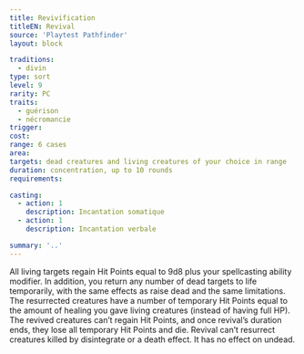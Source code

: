 ```yaml
---
title: Revivification
titleEN: Revival
source: 'Playtest Pathfinder'
layout: block

traditions:
  - divin
type: sort
level: 9
rarity: PC
traits:
  - guérison
  - nécromancie
trigger: 
cost: 
range: 6 cases
area: 
targets: dead creatures and living creatures of your choice in range
duration: concentration, up to 10 rounds
requirements: 

casting:
  - action: 1
    description: Incantation somatique
  - action: 1
    description: Incantation verbale

summary: '..'
---
```

All living targets regain Hit Points equal to 9d8 plus your spellcasting ability modifier. In addition, you return any number of dead targets to life temporarily, with the same effects as raise dead and the same limitations. The resurrected creatures have a number of temporary Hit Points equal to the amount of healing you gave living creatures (instead of having full HP). The revived creatures can’t regain Hit Points, and once revival’s duration ends, they lose all temporary Hit Points and die. Revival can’t resurrect creatures killed by disintegrate or a death effect. It has no effect on undead.